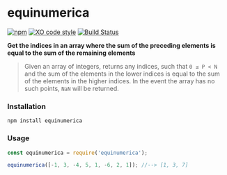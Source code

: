 # equinumerica

[![npm](https://img.shields.io/npm/dt/equinumerica.svg)](https://www.npmjs.com/package/equinumerica) [![XO code style](https://img.shields.io/badge/code_style-XO-5ed9c7.svg)](https://github.com/sindresorhus/xo)  [![Build Status](https://travis-ci.org/jacobwarduk/equinumerica.svg?branch=master)](https://travis-ci.org/jacobwarduk/equinumerica)

**Get the indices in an array where the sum of the preceding elements is equal to the sum of the remaining elements**

 > Given an array of integers, returns any indices, such that `0 ≤ P < N` and the sum of the elements in the lower indices is equal to the sum of the elements in the higher indices.
 In the event the array has no such points, `NaN` will be returned.
 
 
### Installation
`npm install equinumerica`
 
### Usage
```javascript
const equinumerica = require('equinumerica');

equinumerica([-1, 3, -4, 5, 1, -6, 2, 1]); //--> [1, 3, 7]
```





